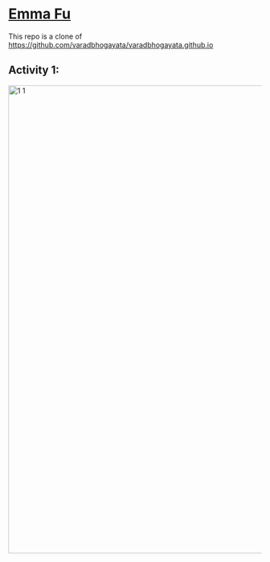 # [Emma Fu](https://nxf-emma.github.io/)
This repo is a clone of https://github.com/varadbhogayata/varadbhogayata.github.io 

## Activity 1: 
<img width="930" alt="1 1" src="https://github.com/nxf-emma/nxf-emma.github.io/assets/84111551/4e4c3315-43a4-49c9-9ccf-7e490ced1a7d">
